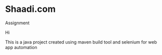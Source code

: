 # Shaadi.com
Assignment


Hi 

This is a java project created using maven build tool and selenium for web app automation 



